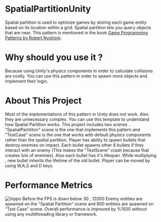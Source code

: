 # SpatialPartitionUnity
Spatial partition is used to optimize games by storing each game entity based on its location within a grid. Spatial partition lets you query objects that are near. This pattern is mentioned in the book <a href="https://gameprogrammingpatterns.com/"> Game Programming Patterns by Robert Nystrom</a>.

# Why should you use it ? 
Because using Unity's physics components in order to calculate collisions are costly. You can use this pattern in order to spawn more objects and implement their logic.

# About This Project 
Most of the implementations of this pattern in Unity does not work. Also they are unnecessary complex.
You can use this template to understand how Spatial Partition works.
This project includes two scenes . "SpatialPartititon" scene is the one that implements this pattern and "TestCase" scene is the one that works with default physics components rather than the spatial partition.
Player has ability to spawn bullets that destroy enemies on impact. Each bullet spawns other 8 bullets if they interact with an enemy (This makes the "TestScene" crash because that creates lots of enemies). Also each bullet has it's lifespan. While multiplying , new bullet inherits the lifetime of the old bullet. Player can be moved by using W,A,S and D keys.


# Performance Metrics
![hippo](https://i.imgur.com/jlkhdR1.gif)
Before the FPS is down below 30 , 12000 Enemy entities are spawned on the "Spatial Partition" scene and 800 entities are spawned on "Test Case" scene.
Overall performance is improved by %1500 without using any multithreading library or framework. 
